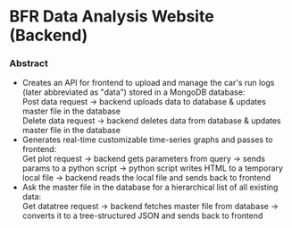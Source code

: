# BFR Data Analysis Website (Backend)
### Abstract
- Creates an API for frontend to upload and manage the car's run logs (later abbreviated as "data") stored in a MongoDB database:  
   Post data request -> backend uploads data to database & updates master file in the database  
   Delete data request -> backend deletes data from database & updates master file in the database
- Generates real-time customizable time-series graphs and passes to frontend:    
   Get plot request -> backend gets parameters from query -> sends params to a python script -> python script writes HTML to a temporary local file -> backend reads the local file and sends back to frontend
- Ask the master file in the database for a hierarchical list of all existing data:  
   Get datatree request -> backend fetches master file from database -> converts it to a tree-structured JSON and sends back to frontend
